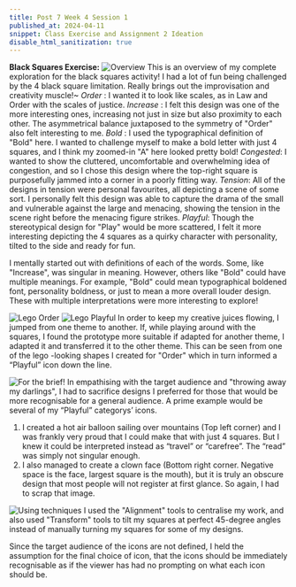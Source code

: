 ```yaml
---
title: Post 7 Week 4 Session 1
published_at: 2024-04-11
snippet: Class Exercise and Assignment 2 Ideation
disable_html_sanitization: true
---
```

**Black Squares Exercise:**
![Overview](/w04s1/w04s1_overview_2.png)
This is an overview of my complete exploration for the black squares activity! I had a lot of fun being challenged by the 4 black square limitation. Really brings out the improvisation and creativity muscle!~
*Order* : I wanted it to look like scales, as in Law and Order with the scales of justice.
*Increase* : I felt this design was one of the more interesting ones, increasing not just in size but also proximity to each other. The asymmetrical balance juxtaposed to the symmetry of "Order" also felt interesting to me.
*Bold* : I used the typographical definition of "Bold" here. I wanted to challenge myself to make a bold letter with just 4 squares, and I think my zoomed-in "A" here looked pretty bold!
*Congested*: I wanted to show the cluttered, uncomfortable and overwhelming idea of congestion, and so I chose this design where the top-right square is purposefully jammed into a corner in a poorly fitting way.
*Tension*: All of the designs in tension were personal favourites, all depicting a scene of some sort. I personally felt this design was able to capture the drama of the small and vulnerable against the large and menacing, showing the tension in the scene right before the menacing figure strikes.
*Playful*: Though the stereotypical design for "Play" would be more scattered, I felt it more interesting depicting the 4 squares as a quirky character with personality, tilted to the side and ready for fun.


I mentally started out with definitions of each of the words. Some, like "Increase", was singular in meaning. However, others like "Bold" could have multiple meanings. For example, "Bold" could mean typographical boldened font, personality boldness, or just to mean a more overall louder design. These with multiple interpretations were more interesting to explore!

![Lego Order](/w04s1/w04s1_01.png)
![Lego Playful](/w04s1/w04s1_02.png)
In order to keep my creative juices flowing, I jumped from one theme to another. If, while playing around with the squares, I found the prototype more suitable if adapted for another theme, I adapted it and transferred it to the other theme. This can be seen from one of the  lego -looking shapes I created for "Order" which in turn informed a “Playful” icon down the line.

![For the brief!](/w04s1/w04s1_03.png)
In empathising with the target audience and "throwing away my darlings", I had to sacrifice designs I preferred for those that would be more recognisable for a general audience.
A prime example would be several of my “Playful” categorys’  icons. 
1. I created a hot air balloon sailing over mountains (Top left corner) and I was frankly very proud that I could make that with just 4 squares. But I knew it could be interpreted instead as “travel” or “carefree”. The “read” was simply not singular enough.
2. I also managed to create a clown face (Bottom right corner. Negative space is the face, largest square is the mouth), but it is truly an obscure design that most people will not register at first glance. So again, I had to scrap that image.

![Using techniques](/w04s1/w04s1_04.png)
I used the "Alignment" tools to centralise my work, and also used "Transform" tools to tilt my squares at perfect 45-degree angles instead of manually turning my squares for some of my designs.



Since the target audience of the icons are not defined, I held the assumption for the final choice of icon, that the icons should be immediately recognisable as if the viewer has had no prompting on what each icon should be. 